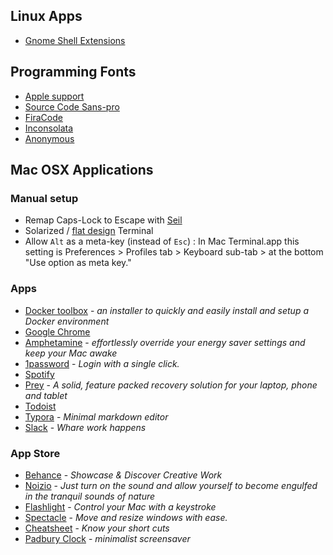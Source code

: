 ## Linux Apps

- [Gnome Shell Extensions](https://extensions.gnome.org/)


## Programming Fonts

- [Apple support][apple]
- [Source Code Sans-pro][codepro]
- [FiraCode][fira]
- [Inconsolata][inconsolata]
- [Anonymous][anonymous]

## Mac OSX Applications

### Manual setup

- Remap Caps-Lock to Escape with [Seil](https://pqrs.org/osx/karabiner/seil.html.en)
- Solarized / [flat design](https://github.com/ahmetsulek/flat-terminal) Terminal
- Allow `Alt` as a meta-key (instead of `Esc`) : In Mac Terminal.app
  this setting is Preferences > Profiles tab > Keyboard sub-tab > at the
  bottom "Use option as meta key."


### Apps

- [Docker toolbox](https://www.docker.com/products/docker-toolbox) - _an installer to quickly and easily install and setup a Docker environment_
- [Google Chrome](https://www.google.fr/chrome/browser/)
- [Amphetamine](https://itunes.apple.com/us/app/amphetamine/id937984704?mt=12) - _effortlessly override your energy saver settings and keep your Mac awake_
- [1password](https://1password.com/) - _Login with a single click._
- [Spotify](https://www.spotify.com/fr/)
- [Prey](https://preyproject.com/) - _A solid, feature packed recovery solution for your laptop, phone and tablet_
- [Todoist](https://todoist.com/)
- [Typora](https://typora.io) - _Minimal markdown editor_
- [Slack](https://slack.com/beta/osx) - _Whare work happens_


### App Store

- [Behance](https://www.behance.net/apps) - _Showcase & Discover Creative Work_
- [Noizio](http://noiz.io/) - _Just turn on the sound and allow yourself to become engulfed in the tranquil sounds of nature_
- [Flashlight](http://flashlight.nateparrott.com/) - _Control your Mac with a keystroke_
- [Spectacle](http://spectacleapp.com/) - _Move and resize windows with ease._
- [Cheatsheet](http://www.mediaatelier.com/CheatSheet/) - _Know your short cuts_
- [Padbury Clock](http://padbury.me/clock/) - _minimalist screensaver_


[apple]: https://support.apple.com/fr-fr/HT201749
[fira]: https://github.com/tonsky/FiraCode
[codepro]: https://github.com/adobe-fonts/source-code-pro
[anonymous]: http://www.marksimonson.com/fonts/view/anonymous-pro
[inconsolata]: http://levien.com/type/myfonts/inconsolata.html
